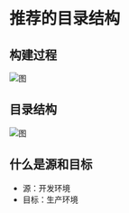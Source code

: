 # 推荐的目录结构

## 构建过程
![图](http://ydrimg.oss-cn-hangzhou.aliyuncs.com/20140925220940768126428546.png)



## 目录结构
![图](http://ydrimg.oss-cn-hangzhou.aliyuncs.com/20140925220330554911205806.png)


## 什么是源和目标

- 源：开发环境
- 目标：生产环境

